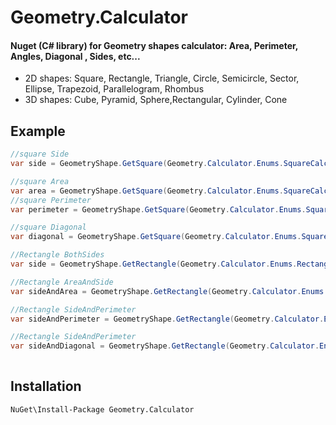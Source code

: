 # Geometry.Calculator
#### Nuget (C# library) for Geometry shapes calculator: Area, Perimeter, Angles, Diagonal , Sides, etc...
- 2D shapes: Square, Rectangle, Triangle, Circle, Semicircle, Sector, Ellipse, Trapezoid, Parallelogram, Rhombus 
- 3D shapes: Cube, Pyramid, Sphere,Rectangular, Cylinder, Cone

## Example

```csharp
//square Side
var side = GeometryShape.GetSquare(Geometry.Calculator.Enums.SquareCalculationType.Side, 4);

//square Area
var area = GeometryShape.GetSquare(Geometry.Calculator.Enums.SquareCalculationType.Area, 16);
//square Perimeter
var perimeter = GeometryShape.GetSquare(Geometry.Calculator.Enums.SquareCalculationType.Perimeter, 16);

//square Diagonal
var diagonal = GeometryShape.GetSquare(Geometry.Calculator.Enums.SquareCalculationType.Diagonal, 5.6569);

//Rectangle BothSides
var side = GeometryShape.GetRectangle(Geometry.Calculator.Enums.RectangleCalculationType.BothSides, 4, 5);

//Rectangle AreaAndSide
var sideAndArea = GeometryShape.GetRectangle(Geometry.Calculator.Enums.RectangleCalculationType.SideAndArea, 4, 20);

//Rectangle SideAndPerimeter
var sideAndPerimeter = GeometryShape.GetRectangle(Geometry.Calculator.Enums.RectangleCalculationType.SideAndPerimeter, 4, 18);

//Rectangle SideAndPerimeter
var sideAndDiagonal = GeometryShape.GetRectangle(Geometry.Calculator.Enums.RectangleCalculationType.SideAndDiagonal, 4, 6.4031);
          
```

## Installation

` NuGet\Install-Package Geometry.Calculator `

